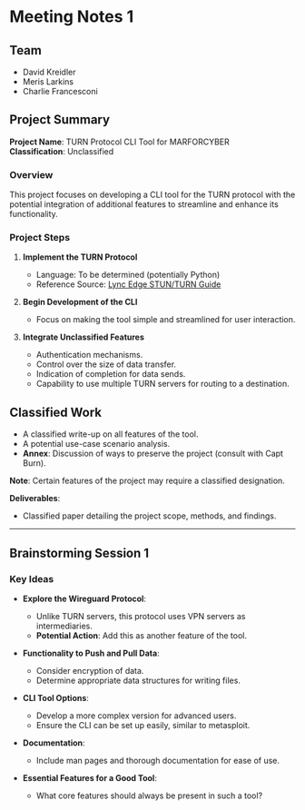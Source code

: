 # Meeting Notes 1

## Team

- David Kreidler
- Meris Larkins
- Charlie Francesconi

## Project Summary

**Project Name**: TURN Protocol CLI Tool for MARFORCYBER  
**Classification**: Unclassified

### Overview

This project focuses on developing a CLI tool for the TURN protocol with the potential integration of additional features to streamline and enhance its functionality.

### Project Steps

1. **Implement the TURN Protocol**
   - Language: To be determined (potentially Python)
   - Reference Source: [Lync Edge STUN/TURN Guide](https://blog.schertz.name/2012/10/lync-edge-stun-turn/)

2. **Begin Development of the CLI**
   - Focus on making the tool simple and streamlined for user interaction.

3. **Integrate Unclassified Features**
   - Authentication mechanisms.
   - Control over the size of data transfer.
   - Indication of completion for data sends.
   - Capability to use multiple TURN servers for routing to a destination.

## Classified Work

- A classified write-up on all features of the tool.
- A potential use-case scenario analysis.
- **Annex**: Discussion of ways to preserve the project (consult with Capt Burn).

**Note**: Certain features of the project may require a classified designation.

**Deliverables**:

- Classified paper detailing the project scope, methods, and findings.

---

## Brainstorming Session 1

### Key Ideas

- **Explore the Wireguard Protocol**: 
  - Unlike TURN servers, this protocol uses VPN servers as intermediaries.
  - **Potential Action**: Add this as another feature of the tool.

- **Functionality to Push and Pull Data**:
  - Consider encryption of data.
  - Determine appropriate data structures for writing files.

- **CLI Tool Options**:
  - Develop a more complex version for advanced users.
  - Ensure the CLI can be set up easily, similar to metasploit.

- **Documentation**:
  - Include man pages and thorough documentation for ease of use.

- **Essential Features for a Good Tool**:
  - What core features should always be present in such a tool?
